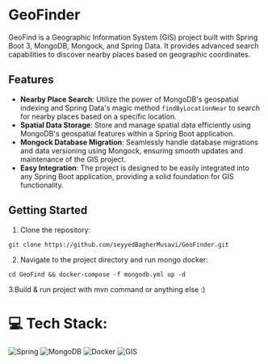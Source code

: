 # GeoFinder

GeoFind is a Geographic Information System (GIS) project built with Spring Boot 3, MongoDB, Mongock, and Spring Data. It provides advanced search capabilities to discover nearby places based on geographic coordinates.

## Features

- **Nearby Place Search**: Utilize the power of MongoDB's geospatial indexing and Spring Data's magic method `findByLocationNear` to search for nearby places based on a specific location.
- **Spatial Data Storage**: Store and manage spatial data efficiently using MongoDB's geospatial features within a Spring Boot application.
- **Mongock Database Migration**: Seamlessly handle database migrations and data versioning using Mongock, ensuring smooth updates and maintenance of the GIS project.
- **Easy Integration**: The project is designed to be easily integrated into any Spring Boot application, providing a solid foundation for GIS functionality.


## Getting Started

1. Clone the repository:

```shell
git clone https://github.com/seyyedBagherMusavi/GeoFinder.git
```

2. Navigate to the project directory and run mongo docker:
```shell
cd GeoFind && docker-compose -f mongodb.yml up -d
```
3.Build & run project with mvn command or anything else :)


# 💻 Tech Stack:
![Spring](https://img.shields.io/badge/spring-%236DB33F.svg?style=for-the-badge&logo=spring&logoColor=white)
![MongoDB](https://img.shields.io/badge/MongoDB-%234ea94b.svg?style=for-the-badge&logo=mongodb&logoColor=white)
![Docker](https://img.shields.io/badge/docker-%230db7ed.svg?style=for-the-badge&logo=docker&logoColor=white)
![GIS](https://img.shields.io/badge/gis-%234ea94b.svg?style=for-the-badge&logo=maplibre&logoColor=white)
